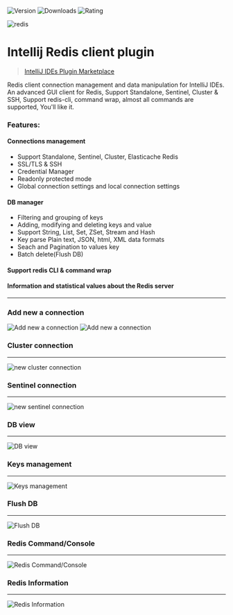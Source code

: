 ![Version](https://img.shields.io/jetbrains/plugin/v/19360-redis-client)
![Downloads](https://img.shields.io/jetbrains/plugin/d/19360-redis-client)
![Rating](https://img.shields.io/jetbrains/plugin/r/rating/19360-redis-client)

![redis](https://raw.githubusercontent.com/eltonsandre/intellij-redis/main/pluginIcon.svg)
# Intellij Redis client plugin
> [IntelliJ IDEs Plugin Marketplace](https://plugins.jetbrains.com/plugin/19360-redis-client)

<!-- Plugin description -->
Redis client connection management and data manipulation for IntelliJ IDEs.
An advanced GUI client for Redis, Support Standalone, Sentinel, Cluster & SSH, Support redis-cli, command wrap, almost all commands are supported,
You'll like it.

### Features:
#### Connections management
- Support Standalone, Sentinel, Cluster, Elasticache Redis
- SSL/TLS & SSH
- Credential Manager
- Readonly protected mode
- Global connection settings and local connection settings

#### DB manager
- Filtering and grouping of keys
- Adding, modifying and deleting keys and value
- Support String, List, Set, ZSet, Stream and Hash
- Key parse Plain text, JSON, html, XML data formats
- Seach and Pagination to values key
- Batch delete(Flush DB)
#### Support redis CLI & command wrap
#### Information and statistical values about the Redis server

---
### Add new a connection
![Add new a connection](https://raw.githubusercontent.com/eltonsandre/intellij-redis/main/gif/new-connection.gif)
![Add new a connection](https://raw.githubusercontent.com/eltonsandre/intellij-redis/main/gif/all-connection.gif)

### Cluster connection

---
![new cluster connection](https://raw.githubusercontent.com/eltonsandre/intellij-redis/main/gif/new-connection-global.gif)

### Sentinel connection

---
![new sentinel connection](https://raw.githubusercontent.com/eltonsandre/intellij-redis/main/gif/readonly-new-sentinel.gif)

### DB view

---
![DB view](https://raw.githubusercontent.com/eltonsandre/intellij-redis/main/gif/db-view.gif)

### Keys management

---
![Keys management](https://raw.githubusercontent.com/eltonsandre/intellij-redis/main/gif/key-manager.gif)

### Flush DB

---
![Flush DB](https://raw.githubusercontent.com/eltonsandre/intellij-redis/main/gif/flush-db.gif)

### Redis Command/Console

---
![Redis Command/Console](https://raw.githubusercontent.com/eltonsandre/intellij-redis/main/gif/redis-command.gif)

### Redis Information

---
![Redis Information](https://raw.githubusercontent.com/eltonsandre/intellij-redis/main/gif/redis-info.gif)

<!-- Plugin description end -->
